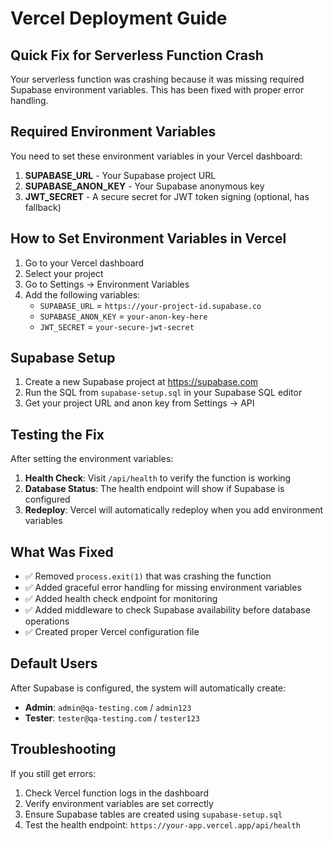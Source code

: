 # Vercel Deployment Guide

## Quick Fix for Serverless Function Crash

Your serverless function was crashing because it was missing required Supabase environment variables. This has been fixed with proper error handling.

## Required Environment Variables

You need to set these environment variables in your Vercel dashboard:

1. **SUPABASE_URL** - Your Supabase project URL
2. **SUPABASE_ANON_KEY** - Your Supabase anonymous key
3. **JWT_SECRET** - A secure secret for JWT token signing (optional, has fallback)

## How to Set Environment Variables in Vercel

1. Go to your Vercel dashboard
2. Select your project
3. Go to Settings → Environment Variables
4. Add the following variables:
   - `SUPABASE_URL` = `https://your-project-id.supabase.co`
   - `SUPABASE_ANON_KEY` = `your-anon-key-here`
   - `JWT_SECRET` = `your-secure-jwt-secret`

## Supabase Setup

1. Create a new Supabase project at https://supabase.com
2. Run the SQL from `supabase-setup.sql` in your Supabase SQL editor
3. Get your project URL and anon key from Settings → API

## Testing the Fix

After setting the environment variables:

1. **Health Check**: Visit `/api/health` to verify the function is working
2. **Database Status**: The health endpoint will show if Supabase is configured
3. **Redeploy**: Vercel will automatically redeploy when you add environment variables

## What Was Fixed

- ✅ Removed `process.exit(1)` that was crashing the function
- ✅ Added graceful error handling for missing environment variables
- ✅ Added health check endpoint for monitoring
- ✅ Added middleware to check Supabase availability before database operations
- ✅ Created proper Vercel configuration file

## Default Users

After Supabase is configured, the system will automatically create:
- **Admin**: `admin@qa-testing.com` / `admin123`
- **Tester**: `tester@qa-testing.com` / `tester123`

## Troubleshooting

If you still get errors:
1. Check Vercel function logs in the dashboard
2. Verify environment variables are set correctly
3. Ensure Supabase tables are created using `supabase-setup.sql`
4. Test the health endpoint: `https://your-app.vercel.app/api/health`
